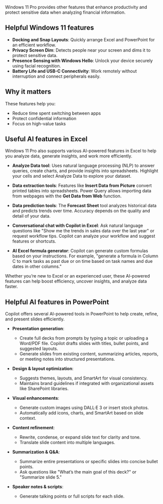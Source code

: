 Windows 11 Pro provides other features that enhance productivity and protect sensitive data when analyzing financial information.

## Helpful Windows 11 features

- **Docking and Snap Layouts**: Quickly arrange Excel and PowerPoint for an efficient workflow.  
- **Privacy Screen Dim**: Detects people near your screen and dims it to protect sensitive data.  
- **Presence Sensing with Windows Hello**: Unlock your device securely using facial recognition.  
- **Battery Life and USB-C Connectivity**: Work remotely without interruption and connect peripherals easily.  

## Why it matters

These features help you:  
- Reduce time spent switching between apps
- Protect confidential information  
- Focus on high-value tasks

## Useful AI features in Excel

Windows 11 Pro also supports various AI-powered features in Excel to help you analyze data, generate insights, and work more efficiently.

- **Analyze Data tool**: Uses natural language processing (NLP) to answer queries, create charts, and provide insights into spreadsheets. Highlight your cells and select Analyze Data to explore your dataset.

- **Data extraction tools**: Features like **Insert Data from Picture** convert printed tables into spreadsheets. Power Query allows importing data from webpages with the **Get Data from Web** function.  

- **Data prediction tools**: The **Forecast Sheet** tool analyzes historical data and predicts trends over time. Accuracy depends on the quality and detail of your data.  

- **Conversational chat with Copilot in Excel**: Ask natural language questions like "Show me the trends in sales data over the last year" or request workflow tips. Copilot can analyze your workflow and suggest features or shortcuts.  

- **AI Excel formula generator**: Copilot can generate custom formulas based on your instructions. For example, "generate a formula in Column C to mark tasks as past due or on time based on task names and due dates in other columns."

Whether you’re new to Excel or an experienced user, these AI-powered features can help boost efficiency, uncover insights, and analyze data faster.

## Helpful AI features in PowerPoint

Copilot offers several AI-powered tools in PowerPoint to help create, refine, and present slides efficiently.

- **Presentation generation**:  
  - Create full decks from prompts by typing a topic or uploading a Word/PDF file. Copilot drafts slides with titles, bullet points, and suggested layouts.  
  - Generate slides from existing content, summarizing articles, reports, or meeting notes into structured presentations.  

- **Design & layout optimization**:  
  - Suggests themes, layouts, and SmartArt for visual consistency.  
  - Maintains brand guidelines if integrated with organizational assets like SharePoint libraries.  

- **Visual enhancements**:  
  - Generate custom images using DALL·E 3 or insert stock photos.  
  - Automatically add icons, charts, and SmartArt based on slide context.  

- **Content refinement**:  
  - Rewrite, condense, or expand slide text for clarity and tone.  
  - Translate slide content into multiple languages.  

- **Summarization & Q&A**:  
  - Summarize entire presentations or specific slides into concise bullet points.  
  - Ask questions like "What’s the main goal of this deck?" or "Summarize slide 5."  

- **Speaker notes & scripts**:  
  - Generate talking points or full scripts for each slide.